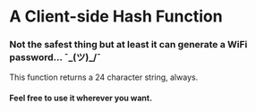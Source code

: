 # A Client-side Hash Function

### Not the safest thing but at least it can generate a WiFi password... ¯\_(ツ)_/¯

This function returns a 24 character string, always.

#### Feel free to use it wherever you want.
